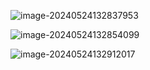 ![image-20240524132837953](https://thdlrt.oss-cn-beijing.aliyuncs.com/image-20240524132837953.png)

![image-20240524132854099](https://thdlrt.oss-cn-beijing.aliyuncs.com/image-20240524132854099.png)

![image-20240524132912017](https://thdlrt.oss-cn-beijing.aliyuncs.com/image-20240524132912017.png)